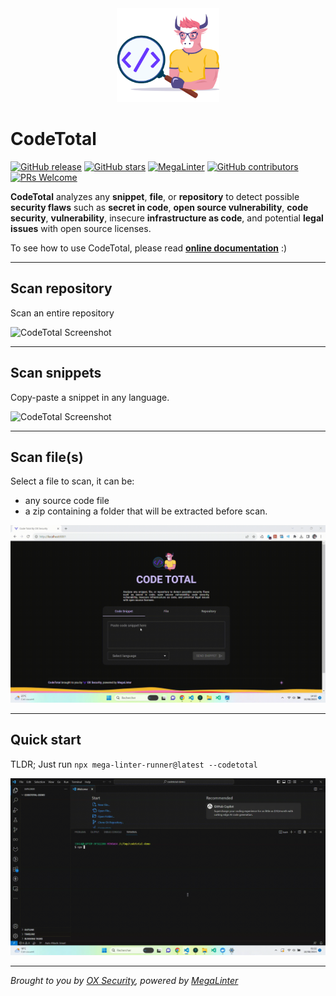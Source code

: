 <div align="center">
  <a href="https://codetotal.io/" target="blank" title="Visit CodeTotal Web Site">
    <img src="https://raw.githubusercontent.com/oxsecurity/codetotal/main/docs/assets/images/ox-avatar.png" alt="CodeTotal Logo" height="150px" class="codetotal-logo">
  </a>
</div>

# CodeTotal

[![GitHub release](https://img.shields.io/github/v/release/oxsecurity/codetotal?sort=semver)](https://github.com/oxsecurity/codetotal/releases)
[![GitHub stars](https://img.shields.io/github/stars/oxsecurity/codetotal?cacheSeconds=3600)](https://github.com/oxsecurity/codetotal/stargazers/)
[![MegaLinter](https://github.com/oxsecurity/codetotal/workflows/MegaLinter/badge.svg?branch=main)](https://github.com/oxsecurity/codetotal/actions?query=workflow%3AMegaLinter+branch%3Amain)
[![GitHub contributors](https://img.shields.io/github/contributors/oxsecurity/codetotal.svg)](https://github.com/oxsecurity/codetotal/graphs/contributors/)
[![PRs Welcome](https://img.shields.io/badge/PRs-welcome-brightgreen.svg?style=flat-square)](http://makeapullrequest.com)

**CodeTotal** analyzes any **snippet**, **file**, or **repository** to detect possible **security flaws** such as **secret in code**, **open source vulnerability**, **code security**, **vulnerability**, insecure **infrastructure as code**, and potential **legal issues** with open source licenses.

To see how to use CodeTotal, please read [**online documentation**](https://codetotal.io) :)

___

## Scan repository

Scan an entire repository

![CodeTotal Screenshot](docs/assets/images/run-repo.gif "Run repo recording")

___

## Scan snippets

Copy-paste a snippet in any language.

![CodeTotal Screenshot](docs/assets/images/run-snippet.gif "Run snippet recording")

___

## Scan file(s)

Select a file to scan, it can be:

- any source code file
- a zip containing a folder that will be extracted before scan.

![CodeTotal Screenshot](docs/assets/images/run-file.gif "Run file recording")

___

## Quick start

TLDR; Just run `npx mega-linter-runner@latest --codetotal`

![CodeTotal Screenshot](docs/assets/images/quick-start.gif "QuickStart recording")

___

_Brought to you by [OX Security](https://ox.security), powered by [MegaLinter](https://megalinter.io)_



